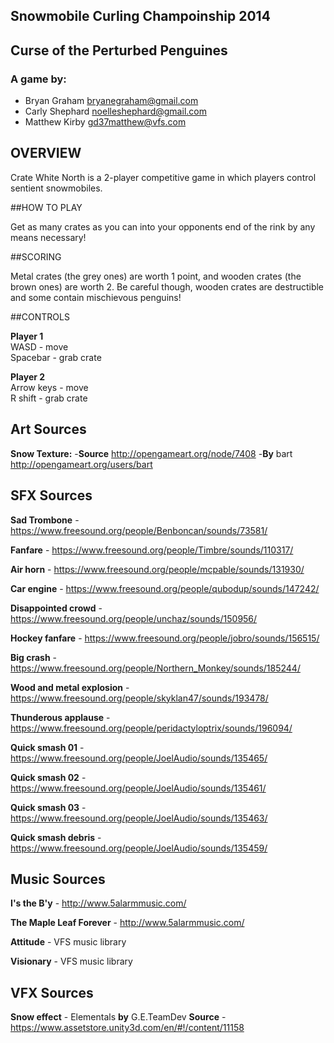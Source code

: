 Snowmobile Curling Champoinship 2014
------------------------------------
## Curse of the Perturbed Penguines ##

### A game by: ###
* Bryan Graham <bryanegraham@gmail.com>
* Carly Shephard <noelleshephard@gmail.com>
* Matthew Kirby <gd37matthew@vfs.com>  


## OVERVIEW

Crate White North is a 2-player competitive game in which players control sentient snowmobiles.  

##HOW TO PLAY

Get as many crates as you can into your opponents end of the rink by any means necessary! 

##SCORING  

Metal crates (the grey ones) are worth 1 point, and wooden crates (the brown ones) are worth 2. Be careful though, wooden crates are destructible and some contain mischievous penguins!

##CONTROLS  

**Player 1**  
WASD - move  
Spacebar - grab crate  

**Player 2**  
Arrow keys - move  
R shift - grab crate



## Art Sources ##

**Snow Texture:**
-**Source** http://opengameart.org/node/7408
-**By** bart <http://opengameart.org/users/bart>

## SFX Sources ##
**Sad Trombone** - https://www.freesound.org/people/Benboncan/sounds/73581/  

**Fanfare** - https://www.freesound.org/people/Timbre/sounds/110317/  

**Air horn** - https://www.freesound.org/people/mcpable/sounds/131930/  

**Car engine** - https://www.freesound.org/people/qubodup/sounds/147242/  

**Disappointed crowd** - https://www.freesound.org/people/unchaz/sounds/150956/  

**Hockey fanfare** - https://www.freesound.org/people/jobro/sounds/156515/  

**Big crash** - https://www.freesound.org/people/Northern_Monkey/sounds/185244/  

**Wood and metal explosion** - https://www.freesound.org/people/skyklan47/sounds/193478/  

**Thunderous applause** - https://www.freesound.org/people/peridactyloptrix/sounds/196094/  

**Quick smash 01** - https://www.freesound.org/people/JoelAudio/sounds/135465/  

**Quick smash 02** - https://www.freesound.org/people/JoelAudio/sounds/135461/   

**Quick smash 03** - https://www.freesound.org/people/JoelAudio/sounds/135463/  

**Quick smash debris** - https://www.freesound.org/people/JoelAudio/sounds/135459/  


## Music Sources 

**I's the B'y** - http://www.5alarmmusic.com/  

**The Maple Leaf Forever** - http://www.5alarmmusic.com/  

**Attitude** - VFS music library  

**Visionary** - VFS music library  


## VFX Sources 


**Snow effect** - Elementals **by** G.E.TeamDev  **Source** - https://www.assetstore.unity3d.com/en/#!/content/11158